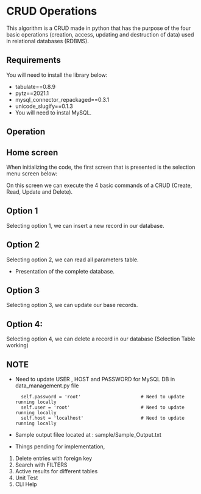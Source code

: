 # CRUD Operations
This algorithm is a CRUD made in python that has the purpose of the four basic operations (creation, access, updating and destruction of data) used in relational databases (RDBMS).

## Requirements
You will need to install the library below:
- tabulate==0.8.9
- pytz==2021.1
- mysql_connector_repackaged==0.3.1
- unicode_slugify==0.1.3
- You will need to instal MySQL.
        
## Operation
## Home screen
When initializing the code, the first screen that is presented is the selection menu screen below:

On this screen we can execute the 4 basic commands of a CRUD (Create, Read, Update and Delete).

## Option 1
Selecting option 1, we can insert a new record in our database.

## Option 2
Selecting option 2, we can read all parameters table.
- Presentation of the complete database.

## Option 3
Selecting option 3, we can update our base records.

## Option 4:
Selecting option 4, we can delete a record in our database (Selection Table working)


## NOTE
- Need to update USER , HOST and PASSWORD for MySQL DB in data_management.py file

        self.password = 'root'                      # Need to update running locally
        self.user = 'root'                          # Need to update running locally
        self.host = 'localhost'                     # Need to update running locally
 
 - Sample output filee located at : sample/Sample_Output.txt
 - Things pending for implementation, 
1. Delete entries with foreign key
2. Search with FILTERS
3. Active results for different tables
4. Unit Test
5. CLI Help
  
